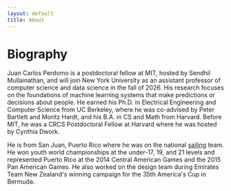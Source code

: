 ```yaml
---
layout: default
title: About
---
```


<div class="bio-content">
  <h1>Biography</h1>
<p>
Juan Carlos Perdomo is a postdoctoral fellow at MIT, hosted by Sendhil Mullainathan, and will join New York University as an assistant professor of computer science and data science in the fall of 2026. His research focuses on the foundations of machine learning systems that make predictions or decisions about people. He earned his Ph.D. in Electrical Engineering and Computer Science from UC Berkeley, where he was co-advised by Peter Bartlett and Moritz Hardt, and his B.A. in CS and Math from Harvard. Before MIT, he was a CRCS Postdoctoral Fellow at Harvard where he was hosted by Cynthia Dwork.
</p>

<p>
He is from San Juan, Puerto Rico where he was on the national <a href="../images/garda2.JPG">sailing</a> team. He won youth world championships at the under-17, 19, and 21 levels and represented Puerto Rico at the 2014 Central American Games and the 2015 Pan American Games. He also worked on the design team during Emirates Team New Zealand's winning campaign for the 35th America's Cup in Bermuda.
<p/>
